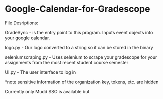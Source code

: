 # Google-Calendar-for-Gradescope

File Desriptions:

GradeSync - is the entry point to this program. Inputs event objects into your google calendar.

logo.py - Our logo converted to a string so it can be stored in the binary

seleniumscraping.py - Uses selenium to scrape your gradescope for your assignments from the most recent student course semester

UI.py - The user interface to log in

*note sensitive information of the organization key, tokens, etc. are hidden

Currently only Mudd SSO is available but
